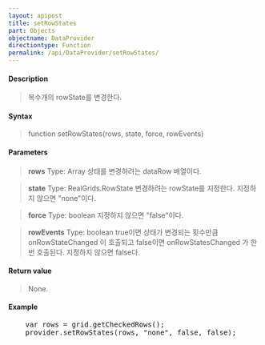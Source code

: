 ```yaml
---
layout: apipost
title: setRowStates
part: Objects
objectname: DataProvider
directiontype: Function
permalink: /api/DataProvider/setRowStates/
---
```



#### Description

> 복수개의 rowState를 변경한다.

#### Syntax

> function setRowStates(rows, state, force, rowEvents)

#### Parameters

> **rows**
> Type: Array
> 상태를 변경하려는 dataRow 배열이다.

> **state**
> Type: RealGrids.RowState
> 변경하려는 rowState를 지정한다. 지정하지 않으면 "none"이다.

> **force**
> Type: boolean
> 지정하지 않으면 "false"이다.

> **rowEvents**
> Type: boolean
> true이면 상태가 변경되는 횟수만큼 onRowStateChanged 이 호출되고
> false이면 onRowStatesChanged 가 한번 호출된다. 지정하지 않으면 false다.

#### Return value

> None.

#### Example

<pre class="prettyprint">
    var rows = grid.getCheckedRows();
    provider.setRowStates(rows, "none", false, false);
</pre>

